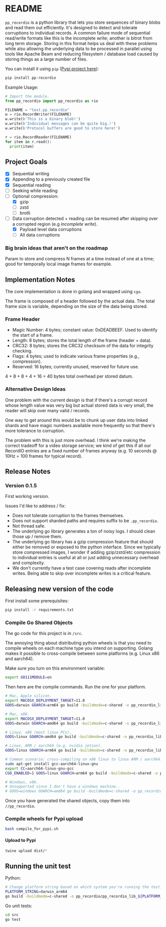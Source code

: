 # README

`pp_recordio` is a python library that lets you store sequences of binary blobs 
and read them out efficiently. It's designed to detect and tolerate
corruptions to individual records. A common failure mode of sequential read/write
formats like this is the incomplete write; another is bitrot from long term storage.
Storing in this format helps us deal with these problems while also allowing the
underlying data to be processed in parallel using tools like Apache Beam and reducing
filesystem / database load caused by storing things as a large number of files.

You can install it using `pip` ([Pypi project here](https://pypi.org/project/pp-recordio/)):

```bash
pip install pp-recordio
```

Example Usage:

```python
# Import the module.
from pp_recordio import pp_recordio as rio

FILENAME = "test.pp_recordio"
w = rio.RecordWriter(FILENAME)
w.write(b'This is a binary blob!')
w.write(b'Individual messages can be quite big.!')
w.write(b'Protocol buffers are good to store here!')

r = rio.RecordReader(FILENAME)
for item in r.read():
  print(item)
```

## Project Goals

- [x] Sequential writing
- [x] Appending to a previously created file
- [x] Sequential reading
- [ ] Seeking while reading
- [ ] Optional compression:
  - [x] gzip
  - [ ] zstd
  - [ ] brotli
- [ ] Data corruption detected + reading can be resumed after skipping over a corrupted region (e.g _incomplete write_).
  - [x] Payload level data corruptions 
  - [ ] All data corruptions
     
### Big brain ideas that aren't on the roadmap

Param to store and compress N frames at a time instead of one at a time; good for temporally local image frames for example.

## Implementation Notes

The core implementation is done in golang and wrapped using `cgo`.

The frame is composed of a header followed by the actual data. The total frame
size is variable, depending on the size of the data being stored.

### Frame Header

- Magic Number: 4 bytes; constant value: 0xDEADBEEF. Used to identify the start
  of a frame.
- Length: 8 bytes; stores the total length of the frame (header + data).
- CRC32: 8 bytes; stores the CRC32 checksum of the data for integrity checking.
- Flags: 4 bytes; used to indicate various frame properties (e.g., compression).
- Reserved: 16 bytes; currently unused, reserved for future use.

4 + 8 + 8 + 4 + 16 = 40 bytes total overhead per stored datum.

### Alternative Design Ideas

One problem with the current design is that if there's a corrupt record whose length value was very big but actual stored data is very small, the reader will skip over many valid / records.

One way to get around this would be to chunk up user data into linked shards and have magic numbers available more frequently so that there's more tolerance to corruption.

The problem with this is just more overhead. I think we're making the correct tradeoff for a video storage service; we kind of get this if all our RecordIO entries are a fixed number of frames anyway (e.g. 10 seconds @ 10Hz = 100 frames for typical record).

## Release Notes

### Version 0.1.5

First working version.

Issues I'd like to address / fix:

- Does not tolerate corruption to the frames themselves.
- Does not support sharded paths and requires suffix to be `.pp_recordio`.
- Not thread safe.
- The underlying go library generates a ton of noisy logs. I should clean those up / remove them.
- The underlying go library has a gzip compression feature that should either be removed or exposed to the python interface. Since we typically store compressed images, I wonder if adding gzip/zstd/etc compression to individual entries is useful at all or just adding unnecessary overhead and complexity.
- We don't currently have a test case covering reads after incomplete writes. Being able to skip over incomplete writes is a critical feature.

## Releasing new version of the code

First install some prerequisites:

```bash
pip install -r requirements.txt 
```

### Compile Go Shared Objects

The go code for this project is in `/src`.

The annoying thing about distributing python wheels is that you need to compile
wheels on each machine type you intend on supporting. Golang makes it possible
to cross-compile between some platforms (e.g. Linux x86 and aarch64).

Make sure you turn on this environment variable:

```bash
export GO111MODULE=on
```

Then here are the compile commands. Run the one for your platform.

```bash
# Mac, Apple silicon.
export MACOSX_DEPLOYMENT_TARGET=11.0
GOOS=darwin GOARCH=arm64 go build -buildmode=c-shared -o pp_recordio_lib_darwin_arm64.so pp_recordio.go

# Mac, x86.
export MACOSX_DEPLOYMENT_TARGET=11.0
GOOS=darwin GOARCH=amd64 go build -buildmode=c-shared -o pp_recordio_lib_darwin_amd64.so pp_recordio.go

# Linux, x86 (most linux PCs).
GOOS=linux GOARCH=amd64 go build -buildmode=c-shared -o pp_recordio_lib_linux_amd64.so pp_recordio.go

# Linux, ARM / aarch64 (e.g. nvidia jetson).
GOOS=linux GOARCH=arm64 go build -buildmode=c-shared -o pp_recordio_lib_linux_arm64.so pp_recordio.go

# Common scenario: cross-compiling on x86 linux to linux ARM / aarch64:
sudo apt-get install gcc-aarch64-linux-gnu
export CC=aarch64-linux-gnu-gcc
CGO_ENABLED=1 GOOS=linux GOARCH=arm64 go build -buildmode=c-shared -o pp_recordio_lib_linux_arm64.so pp_recordio.go

# Windows, x86.
# Unsupported since I don't have a windows machine..
# GOOS=windows GOARCH=amd64 go build -buildmode=c-shared -o pp_recordio_lib_windows_amd64.dll pp_recordio.go
```

Once you have generated the shared objects, copy them into `//pp_recordio`.

### Compile wheels for Pypi upload

```bash
bash compile_for_pypi.sh
```

#### Upload to Pypi

```bash
twine upload dist/*
```

## Running the unit test

Python:

```bash
# Change platform string based on which system you're running the test.
PLATFORM_STRING=darwin_arm64
go build -buildmode=c-shared -o pp_recordio/pp_recordio_lib_${PLATFORM_STRING}.so src/pp_recordio.go && python -m unittest pp_recordio/pp_recordio_test.py
```

Go unit tests:

```bash
cd src
go test
```
